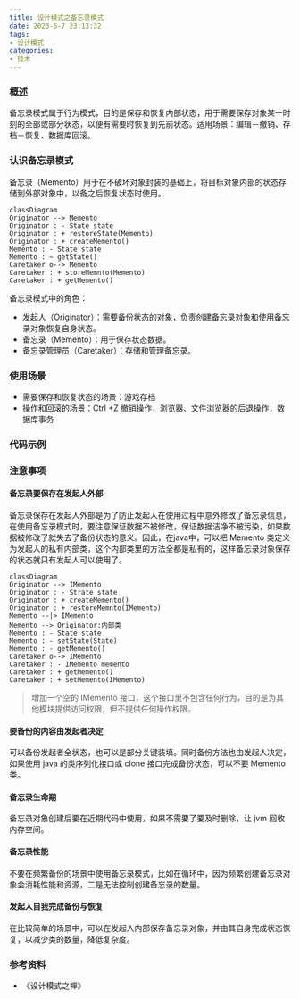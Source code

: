 ```yaml
---
title: 设计模式之备忘录模式
date: 2023-5-7 23:13:32
tags:
- 设计模式
categories:
- 技术
---
```


### 概述

备忘录模式属于行为模式，目的是保存和恢复内部状态，用于需要保存对象某一时刻的全部或部分状态，以便有需要时恢复到先前状态。适用场景：编辑－撤销、存档－恢复、数据库回滚。

### 认识备忘录模式
备忘录（Memento）用于在不破坏对象封装的基础上，将目标对象内部的状态存储到外部对象中，以备之后恢复状态时使用。

```mermaid
classDiagram
Originator --> Memento
Originator : - State state
Originator : + restoreState(Memento)
Originator : + createMemento()
Memento : - State state
Memento : ~ getState()
Caretaker o--> Memento
Caretaker : + storeMemnto(Memento)
Caretaker : + getMemento()
```
备忘录模式中的角色：
- 发起人（Originator）：需要备份状态的对象，负责创建备忘录对象和使用备忘录对象恢复自身状态。
- 备忘录（Memento）：用于保存状态数据。
- 备忘录管理员（Caretaker）：存储和管理备忘录。

<!-- more -->

### 使用场景

- 需要保存和恢复状态的场景：游戏存档
- 操作和回滚的场景：Ctrl +Z 撤销操作，浏览器、文件浏览器的后退操作，数据库事务



### 代码示例



### 注意事项

#### 备忘录要保存在发起人外部

备忘录保存在发起人外部是为了防止发起人在使用过程中意外修改了备忘录信息，在使用备忘录模式时，要注意保证数据不被修改，保证数据洁净不被污染，如果数据被修改了就失去了备份状态的意义。因此，在java中，可以把 Memento 类定义为发起人的私有内部类，这个内部类里的方法全都是私有的，这样备忘录对象保存的状态就只有发起人可以使用了。

```mermaid
classDiagram
Originator --> IMemento
Originator : - Strate state
Originator : + createMemento()
Originator : + restoreMemnto(IMemento)
Memento --|> IMemento
Memento --> Originator:内部类
Memento : - State state
Memento : - setState(State)
Memento : - getMemento()
Caretaker o--> IMemento
Caretaker : - IMemento memento
Caretaker : + getMemento()
Caretaker : + setMemento(IMemento)
```

> 增加一个空的 IMemento 接口，这个接口里不包含任何行为，目的是为其他模块提供访问权限，但不提供任何操作权限。



#### 要备份的内容由发起者决定

可以备份发起者全状态，也可以是部分关键装填。同时备份方法也由发起人决定，如果使用 java 的类序列化接口或 clone 接口完成备份状态，可以不要 Memento类。



#### 备忘录生命期

备忘录对象创建后要在近期代码中使用，如果不需要了要及时删除，让 jvm 回收内存空间。



#### 备忘录性能

不要在频繁备份的场景中使用备忘录模式，比如在循环中，因为频繁创建备忘录对象会消耗性能和资源，二是无法控制创建备忘录的数量。



#### 发起人自我完成备份与恢复

在比较简单的场景中，可以在发起人内部保存备忘录对象，并由其自身完成状态恢复，以减少类的数量，降低复杂度。



### 参考资料

- 《设计模式之禅》
